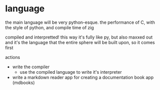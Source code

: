 # language

the main language will be very python-esque. the performance of C, with the style of python, and compile time of zig

compiled and interpretted! this way it's fully like py, but also maxxed out
and it's the language that the entire sphere will be built upon, so it comes first


actions
- write the compiler
  - use the compiled language to write it's interpreter
- write a markdown reader app for creating a documentation book app (mdbooks)
